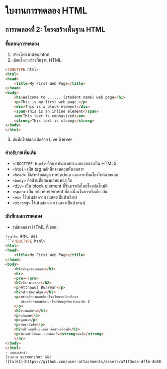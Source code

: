 # ใบงานการทดลอง HTML
## การทดลองที่ 2: โครงสร้างพื้นฐาน HTML
### ขั้นตอนการทดลอง
1. สร้างไฟล์ index.html
2. เขียนโครงสร้างพื้นฐาน HTML:
```html
<!DOCTYPE html>
<html>
<head>
    <title>My First Web Page</title>
</head>
<body>
    <h1>Welcome to ...... (student name) web page</h1>
    <p>This is my first web page.</p>
    <div>This is a block element</div>
    <span>This is an inline element</span>
    <em>This text is emphasized</em>
    <strong>This text is strong</strong>    
</body>
</html>
```
3. บันทึกไฟล์และเปิดด้วย Live Server


### คำอธิบายเพิ่มเติม
- `<!DOCTYPE html>` คือการประกาศประเภทเอกสารเป็น HTML5
- `<html>` เป็น tag หลักที่ครอบคลุมทั้งเอกสาร
- `<head>` ใช้สำหรับข้อมูล metadata และการเชื่อมโยงไฟล์ภายนอก
- `<body>` คือส่วนที่แสดงผลบนหน้าเว็บ
- `<div>` เป็น block element ที่ขึ้นบรรทัดใหม่โดยอัตโนมัติ
- `<span>` เป็น inline element ที่ต่อเนื่องในบรรทัดเดียวกัน
- `<em>` ใช้เน้นข้อความ (แสดงเป็นตัวเอียง)
- `<strong>` ใช้เน้นข้อความ (แสดงเป็นตัวหนา)

### บันทึกผลการทดลอง
- รหัสเอกสาร HTML ที่เขียน:
```html
[วางโค้ด HTML ที่นี่]
```<!DOCTYPE html>
<html>
<head>
    <title>My First Web Page</title>
</head>
<body>
    <h1>ข้อมูลของตนเอง</h1>
    <hr>
    <pre></pre>
    <h2>ชื่อ-นามสกุล</h2>
    <p>Atthawut Buarean</p>
    <h2>ประวัติการศึกษา</h2>
    <p>มัธยมศึกษาตอนต้น-โรงเรียนระเบียบศึกษา
       มัธยมศึกษาตอนปลาย-โรงเรียนฤทธิยะวรรณาลัย 2
    </p>
    <h2>งานอดิเรก</h2>
    <p>เล่นเกม</p>
    <p>ดูหนัง</p>
    <p>อ่านหนังสือ</p>
    <h2>เป้าหมายในอนาคต ข้อกำหดต้องมี</h2>
    <p>มีงานทำที่มั่นคง และต้องเป็น<strong>คนดี</strong>
    </hr>
</body>
</html>
- ภาพผลลัพธ์:
[วางภาพ screenshot ที่นี่]
![folk1](https://github.com/user-attachments/assets/a71f3eaa-dffb-4b88-9e9f-23cb918869f2)
